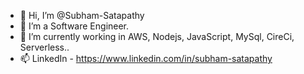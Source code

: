 - 👋 Hi, I’m @Subham-Satapathy
- 👀 I’m a Software Engineer.
- 🌱 I’m currently working in AWS, Nodejs, JavaScript, MySql, CireCi, Serverless..
- 📫 LinkedIn - https://www.linkedin.com/in/subham-satapathy

<!---
Subham-Satapathy/Subham-Satapathy is a ✨ special ✨ repository because its `README.md` (this file) appears on your GitHub profile.
You can click the Preview link to take a look at your changes.
--->
